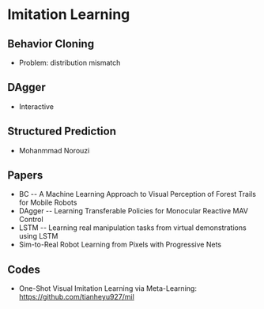 # Imitation Learning

## Behavior Cloning
- Problem: distribution mismatch

## DAgger
- Interactive

## Structured Prediction
- Mohanmmad Norouzi

## Papers
- BC
-- A Machine Learning Approach to Visual Perception of Forest Trails for Mobile Robots
- DAgger
-- Learning Transferable Policies for Monocular Reactive MAV Control
- LSTM
-- Learning real manipulation tasks from virtual demonstrations using LSTM
- Sim-to-Real Robot Learning from Pixels with Progressive Nets

## Codes
- One-Shot Visual Imitation Learning via Meta-Learning: https://github.com/tianheyu927/mil
